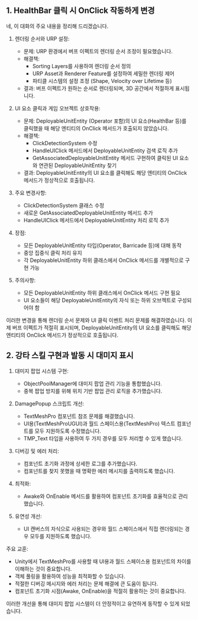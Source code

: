 
## 1. HealthBar 클릭 시 OnClick 작동하게 변경

네, 이 대화의 주요 내용을 정리해 드리겠습니다.

1. 렌더링 순서와 URP 설정:
   - 문제: URP 환경에서 버프 이펙트의 렌더링 순서 조정이 필요했습니다.
   - 해결책: 
     - Sorting Layers를 사용하여 렌더링 순서 정의
     - URP Asset과 Renderer Feature를 설정하여 세밀한 렌더링 제어
     - 파티클 시스템의 설정 조정 (Shape, Velocity over Lifetime 등)
   - 결과: 버프 이펙트가 원하는 순서로 렌더링되며, 3D 공간에서 적절하게 표시됩니다.

2. UI 요소 클릭과 게임 오브젝트 상호작용:
   - 문제: DeployableUnitEntity (Operator 포함)의 UI 요소(HealthBar 등)를 클릭했을 때 해당 엔티티의 OnClick 메서드가 호출되지 않았습니다.
   - 해결책: 
     - ClickDetectionSystem 수정
     - HandleUIClick 메서드에서 DeployableUnitEntity 검색 로직 추가
     - GetAssociatedDeployableUnitEntity 메서드 구현하여 클릭된 UI 요소와 연관된 DeployableUnitEntity 찾기
   - 결과: DeployableUnitEntity의 UI 요소를 클릭해도 해당 엔티티의 OnClick 메서드가 정상적으로 호출됩니다.

3. 주요 변경사항:
   - ClickDetectionSystem 클래스 수정
   - 새로운 GetAssociatedDeployableUnitEntity 메서드 추가
   - HandleUIClick 메서드에서 DeployableUnitEntity 처리 로직 추가

4. 장점:
   - 모든 DeployableUnitEntity 타입(Operator, Barricade 등)에 대해 동작
   - 중앙 집중식 클릭 처리 유지
   - 각 DeployableUnitEntity 하위 클래스에서 OnClick 메서드를 개별적으로 구현 가능

5. 주의사항:
   - 모든 DeployableUnitEntity 하위 클래스에서 OnClick 메서드 구현 필요
   - UI 요소들이 해당 DeployableUnitEntity의 자식 또는 하위 오브젝트로 구성되어야 함

이러한 변경을 통해 렌더링 순서 문제와 UI 클릭 이벤트 처리 문제를 해결하였습니다. 이제 버프 이펙트가 적절히 표시되며, DeployableUnitEntity의 UI 요소를 클릭해도 해당 엔티티의 OnClick 메서드가 정상적으로 호출됩니다.

## 2. 강타 스킬 구현과 발동 시 대미지 표시

1. 대미지 팝업 시스템 구현:
   - ObjectPoolManager에 대미지 팝업 관리 기능을 통합했습니다.
   - 중복 팝업 방지를 위해 위치 기반 팝업 관리 로직을 추가했습니다.

2. DamagePopup 스크립트 개선:
   - TextMeshPro 컴포넌트 참조 문제를 해결했습니다.
   - UI용(TextMeshProUGUI)과 월드 스페이스용(TextMeshPro) 텍스트 컴포넌트를 모두 지원하도록 수정했습니다.
   - TMP_Text 타입을 사용하여 두 가지 경우를 모두 처리할 수 있게 했습니다.

3. 디버깅 및 에러 처리:
   - 컴포넌트 초기화 과정에 상세한 로그를 추가했습니다.
   - 컴포넌트를 찾지 못했을 때 명확한 에러 메시지를 출력하도록 했습니다.

4. 최적화:
   - Awake와 OnEnable 메서드를 활용하여 컴포넌트 초기화를 효율적으로 관리했습니다.

5. 유연성 개선:
   - UI 캔버스의 자식으로 사용되는 경우와 월드 스페이스에서 직접 렌더링되는 경우 모두를 지원하도록 했습니다.

주요 교훈:
- Unity에서 TextMeshPro를 사용할 때 UI용과 월드 스페이스용 컴포넌트의 차이를 이해하는 것이 중요합니다.
- 객체 풀링을 활용하여 성능을 최적화할 수 있습니다.
- 적절한 디버깅 메시지와 에러 처리는 문제 해결에 큰 도움이 됩니다.
- 컴포넌트 초기화 시점(Awake, OnEnable)을 적절히 활용하는 것이 중요합니다.

이러한 개선을 통해 대미지 팝업 시스템이 더 안정적이고 유연하게 동작할 수 있게 되었습니다.